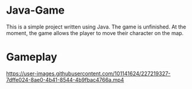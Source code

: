 # Java-Game
This is a simple project written using Java. The game is unfinished. At the moment, the game allows the player to move their character on the map.

# Gameplay


https://user-images.githubusercontent.com/101141624/227219327-7dffe024-8ae0-4b41-8544-4b9fbac4766a.mp4

